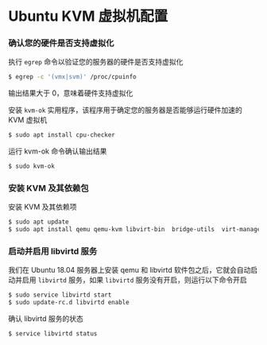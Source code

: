 # Ubuntu KVM 虚拟机配置

### 确认您的硬件是否支持虚拟化

执行 `egrep` 命令以验证您的服务器的硬件是否支持虚拟化

```bash
$ egrep -c '(vmx|svm)' /proc/cpuinfo
```

输出结果大于 0，意味着硬件支持虚拟化

安装 `kvm-ok` 实用程序，该程序用于确定您的服务器是否能够运行硬件加速的 KVM 虚拟机

```bash
$ sudo apt install cpu-checker
```

运行 kvm-ok 命令确认输出结果

```bash
$ sudo kvm-ok
```

### 安装 KVM 及其依赖包

安装 KVM 及其依赖项

```bash
$ sudo apt update
$ sudo apt install qemu qemu-kvm libvirt-bin  bridge-utils  virt-manager
```

### 启动并启用 libvirtd 服务

我们在 Ubuntu 18.04 服务器上安装 qemu 和 libvirtd 软件包之后，它就会自动启动并启用 `libvirtd` 服务，如果 `libvirtd` 服务没有开启，则运行以下命令开启

```bash
$ sudo service libvirtd start
$ sudo update-rc.d libvirtd enable
```

确认 libvirtd 服务的状态

```bash
$ service libvirtd status
```


